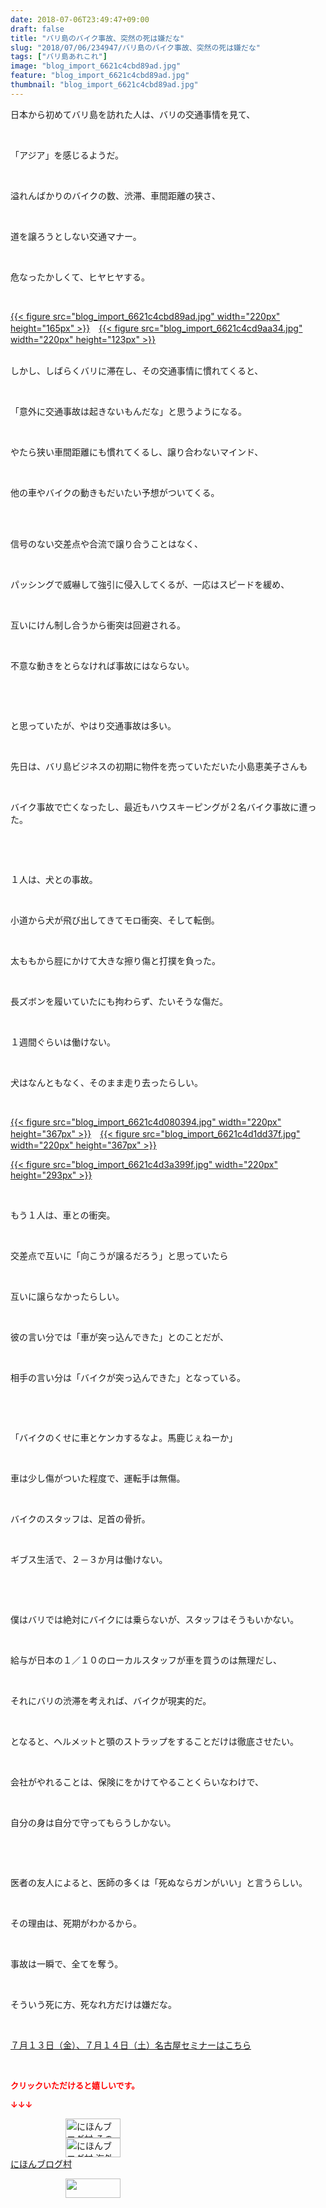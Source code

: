 ```yaml
---
date: 2018-07-06T23:49:47+09:00
draft: false
title: "バリ島のバイク事故、突然の死は嫌だな"
slug: "2018/07/06/234947/バリ島のバイク事故、突然の死は嫌だな"
tags: ["バリ島あれこれ"]
image: "blog_import_6621c4cbd89ad.jpg"
feature: "blog_import_6621c4cbd89ad.jpg"
thumbnail: "blog_import_6621c4cbd89ad.jpg"
---
```

<p>日本から初めてバリ島を訪れた人は、バリの交通事情を見て、</p><p> </p><p>「アジア」を感じるようだ。</p><p> </p><p>溢れんばかりのバイクの数、渋滞、車間距離の狭さ、</p><p> </p><p>道を譲ろうとしない交通マナー。</p><p> </p><p>危なったかしくて、ヒヤヒヤする。</p><p> </p><p><a href="blog_import_6621c4cbd89ad.jpg">{{< figure src="blog_import_6621c4cbd89ad.jpg" width="220px" height="165px" >}}</a>　<a href="blog_import_6621c4cf23195.jpg">{{< figure src="blog_import_6621c4cd9aa34.jpg" width="220px" height="123px" >}}</a></p><p><br/>しかし、しばらくバリに滞在し、その交通事情に慣れてくると、</p><p> </p><p>「意外に交通事故は起きないもんだな」と思うようになる。</p><p> </p><p>やたら狭い車間距離にも慣れてくるし、譲り合わないマインド、</p><p> </p><p>他の車やバイクの動きもだいたい予想がついてくる。</p><p> </p><p><br/>信号のない交差点や合流で譲り合うことはなく、</p><p> </p><p>パッシングで威嚇して強引に侵入してくるが、一応はスピードを緩め、</p><p> </p><p>互いにけん制し合うから衝突は回避される。</p><p> </p><p>不意な動きをとらなければ事故にはならない。</p><p> </p><p> </p><p>と思っていたが、やはり交通事故は多い。</p><p> </p><p>先日は、バリ島ビジネスの初期に物件を売っていただいた小島恵美子さんも</p><p> </p><p>バイク事故で亡くなったし、最近もハウスキーピングが２名バイク事故に遭った。</p><p> </p><p> </p><p>１人は、犬との事故。</p><p> </p><p>小道から犬が飛び出してきてモロ衝突、そして転倒。</p><p> </p><p>太ももから脛にかけて大きな擦り傷と打撲を負った。</p><p> </p><p>長ズボンを履いていたにも拘わらず、たいそうな傷だ。</p><p> </p><p>１週間ぐらいは働けない。</p><p> </p><p>犬はなんともなく、そのまま走り去ったらしい。</p><p> </p><p><a href="blog_import_6621c4d080394.jpg">{{< figure src="blog_import_6621c4d080394.jpg" width="220px" height="367px" >}}</a>　<a href="blog_import_6621c4d1dd37f.jpg">{{< figure src="blog_import_6621c4d1dd37f.jpg" width="220px" height="367px" >}}</a></p><p><a href="blog_import_6621c4d3a399f.jpg">{{< figure src="blog_import_6621c4d3a399f.jpg" width="220px" height="293px" >}}</a></p><p> </p><p>もう１人は、車との衝突。</p><p> </p><p>交差点で互いに「向こうが譲るだろう」と思っていたら</p><p> </p><p>互いに譲らなかったらしい。</p><p> </p><p>彼の言い分では「車が突っ込んできた」とのことだが、</p><p> </p><p>相手の言い分は「バイクが突っ込んできた」となっている。</p><p> </p><p> </p><p>「バイクのくせに車とケンカするなよ。馬鹿じぇねーか」</p><p> </p><p>車は少し傷がついた程度で、運転手は無傷。</p><p> </p><p>バイクのスタッフは、足首の骨折。</p><p> </p><p>ギブス生活で、２－３か月は働けない。</p><p> </p><p> </p><p>僕はバリでは絶対にバイクには乗らないが、スタッフはそうもいかない。</p><p> </p><p>給与が日本の１／１０のローカルスタッフが車を買うのは無理だし、</p><p> </p><p>それにバリの渋滞を考えれば、バイクが現実的だ。</p><p> </p><p>となると、ヘルメットと顎のストラップをすることだけは徹底させたい。</p><p> </p><p>会社がやれることは、保険にをかけてやることくらいなわけで、</p><p> </p><p>自分の身は自分で守ってもらうしかない。</p><p> </p><p> </p><p>医者の友人によると、医師の多くは「死ぬならガンがいい」と言うらしい。</p><p> </p><p>その理由は、死期がわかるから。</p><p> </p><p>事故は一瞬で、全てを奪う。</p><p> </p><p>そういう死に方、死なれ方だけは嫌だな。</p><p> </p><p><a href="entry-12382733710.html" target="_blank">７月１３日（金）、７月１４日（土）名古屋セミナーはこちら</a></p><p> </p><p><font color="#ff0000" size="2"><strong>クリックいただけると嬉しいです。</strong></font></p><p><font color="#ff0000" size="2"><strong>↓↓↓</strong></font></p><p><a href="ranking.html?p_cid=01260127" id="&amp;blogmura_banner" target="_blank"><img alt="にほんブログ村 その他生活ブログ 不動産投資へ" border="0" height="31" src="data:image/svg+xml;charset=utf-8,%3Csvg%20xmlns%3D%22http%3A%2F%2Fwww.w3.org%2F2000%2Fsvg%22%20title%3D%22Placeholder%20for%20Images%22%20role%3D%22presentation%22%20viewBox%3D%220%200%2088%2031%22%20%2F%3E" width="88" data-src="https://img-proxy.blog-video.jp/images?url=http%3A%2F%2Flife.blogmura.com%2Fhudousantoushi%2Fimg%2Fhudousantoushi88_31.gif" style="aspect-ratio: auto 88 / 31;"/><noscript><img alt="にほんブログ村 その他生活ブログ 不動産投資へ" border="0" height="31" src="https://img-proxy.blog-video.jp/images?url=http%3A%2F%2Flife.blogmura.com%2Fhudousantoushi%2Fimg%2Fhudousantoushi88_31.gif" width="88"></noscript></a><br/><a href="ranking.html?p_cid=01260127" target="_blank"><img alt="にほんブログ村 海外生活ブログ バリ島情報へ" border="0" height="31" src="data:image/svg+xml;charset=utf-8,%3Csvg%20xmlns%3D%22http%3A%2F%2Fwww.w3.org%2F2000%2Fsvg%22%20title%3D%22Placeholder%20for%20Images%22%20role%3D%22presentation%22%20viewBox%3D%220%200%2088%2031%22%20%2F%3E" width="88" data-src="https://img-proxy.blog-video.jp/images?url=http%3A%2F%2Foverseas.blogmura.com%2Fbali%2Fimg%2Fbali88_31.gif" style="aspect-ratio: auto 88 / 31;"/><noscript><img alt="にほんブログ村 海外生活ブログ バリ島情報へ" border="0" height="31" src="https://img-proxy.blog-video.jp/images?url=http%3A%2F%2Foverseas.blogmura.com%2Fbali%2Fimg%2Fbali88_31.gif" width="88"></noscript></a><br/><a href="ranking.html?p_cid=01260127" target="_blank">にほんブログ村</a></p><p><a href="link.php?1804582" title="人気ブログランキングへ"><img border="0" height="31" src="data:image/svg+xml;charset=utf-8,%3Csvg%20xmlns%3D%22http%3A%2F%2Fwww.w3.org%2F2000%2Fsvg%22%20title%3D%22Placeholder%20for%20Images%22%20role%3D%22presentation%22%20viewBox%3D%220%200%2088%2031%22%20%2F%3E" width="88" data-src="https://blog.with2.net/img/banner/banner_22.gif" style="aspect-ratio: auto 88 / 31;"/><noscript><img border="0" height="31" src="https://blog.with2.net/img/banner/banner_22.gif" width="88"></noscript></a></p><p> </p>

